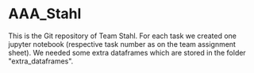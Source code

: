 # AAA_Stahl
This is the Git repository of Team Stahl.
For each task we created one jupyter notebook (respective task number as on the team assignment sheet). 
We needed some extra dataframes which are stored in the folder "extra_dataframes".
